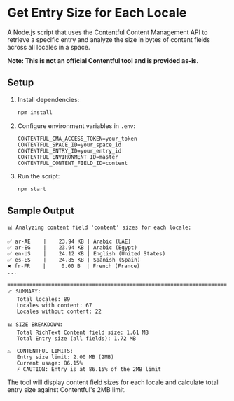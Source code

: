 # Get Entry Size for Each Locale

A Node.js script that uses the Contentful Content Management API to retrieve a specific entry and analyze the size in bytes of content fields across all locales in a space.

**Note: This is not an official Contentful tool and is provided as-is.**

## Setup

1. Install dependencies:

   ```bash
   npm install
   ```

2. Configure environment variables in `.env`:

   ```env
   CONTENTFUL_CMA_ACCESS_TOKEN=your_token
   CONTENTFUL_SPACE_ID=your_space_id
   CONTENTFUL_ENTRY_ID=your_entry_id
   CONTENTFUL_ENVIRONMENT_ID=master
   CONTENTFUL_CONTENT_FIELD_ID=content
   ```

3. Run the script:
   ```bash
   npm start
   ```

## Sample Output

```
📊 Analyzing content field 'content' sizes for each locale:

✅ ar-AE    |    23.94 KB | Arabic (UAE)
✅ ar-EG    |    23.94 KB | Arabic (Egypt)
✅ en-US    |    24.12 KB | English (United States)
✅ es-ES    |    24.85 KB | Spanish (Spain)
❌ fr-FR    |     0.00 B  | French (France)
...

======================================================================
📈 SUMMARY:
   Total locales: 89
   Locales with content: 67
   Locales without content: 22

📊 SIZE BREAKDOWN:
   Total RichText Content field size: 1.61 MB
   Total Entry size (all fields): 1.72 MB

⚠️  CONTENTFUL LIMITS:
   Entry size limit: 2.00 MB (2MB)
   Current usage: 86.15%
   ⚡ CAUTION: Entry is at 86.15% of the 2MB limit
```

The tool will display content field sizes for each locale and calculate total entry size against Contentful's 2MB limit.
